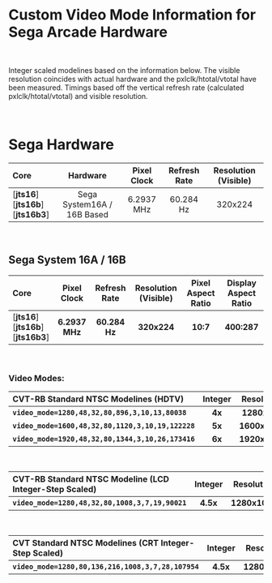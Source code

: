 
# Custom Video Mode Information for Sega Arcade Hardware

<br>

Integer scaled modelines based on the information below. The visible resolution coincides with actual hardware and the pxlclk/htotal/vtotal have been measured. Timings based off the vertical refresh rate (calculated pxlclk/htotal/vtotal) and visible resolution.

<br>

# Sega Hardware

| Core | Hardware | Pixel Clock | Refresh Rate | Resolution (Visible) |
|:--|:--:|:--:|:--:|:--:|
[**jts16**]<br>[**jts16b**]<br>[**jts16b3**] | Sega System16A / 16B Based | 6.2937 MHz | 60.284 Hz | 320x224 |

<br>

## Sega System 16A / 16B

| Core | Pixel Clock | Refresh Rate | Resolution (Visible) | Pixel Aspect Ratio | Display Aspect Ratio |
|:--|:--:|:--:|:--:|:--:|:--:|
[**jts16**]<br>[**jts16b**]<br>[**jts16b3**] | **6.2937 MHz** | **60.284 Hz** | **320x224** | **10:7** | **400:287** |

<br>

### Video Modes:

| CVT-RB Standard NTSC Modelines (HDTV) | Integer | Resolution | Horizontal |
|:--|:--:|:--:|:--:|
**`video_mode=1280,48,32,80,896,3,10,13,80038`**    | **4x** | **1280x896**  | **4x** |
**`video_mode=1600,48,32,80,1120,3,10,19,122228`**  | **5x** | **1600x1120** | **5x** |
**`video_mode=1920,48,32,80,1344,3,10,26,173416`**  | **6x** | **1920x1344** | **6x** |

<br>

| CVT-RB Standard NTSC Modeline (LCD Integer-Step Scaled) | Integer | Resolution | Horizontal | vscale_mode |
|:--|:--:|:--:|:--:|:--:|
**`video_mode=1280,48,32,80,1008,3,7,19,90021`** | **4.5x** | **1280x1008** | **4x** | **2** |

<br>

| CVT Standard NTSC Modelines (CRT Integer-Step Scaled) | Integer | Resolution| Horizontal | vscale_mode | vga_scaler |
|:--|:--:|:--:|:--:|:--:|:--:|
**`video_mode=1280,80,136,216,1008,3,7,28,107954`** | **4.5x** | **1280x1008** | **4x** | **2** | **1** |

<br>
